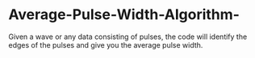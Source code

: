 # Average-Pulse-Width-Algorithm-
Given a wave or any data consisting of pulses, the code will identify the edges of the pulses and give you the average pulse width.
